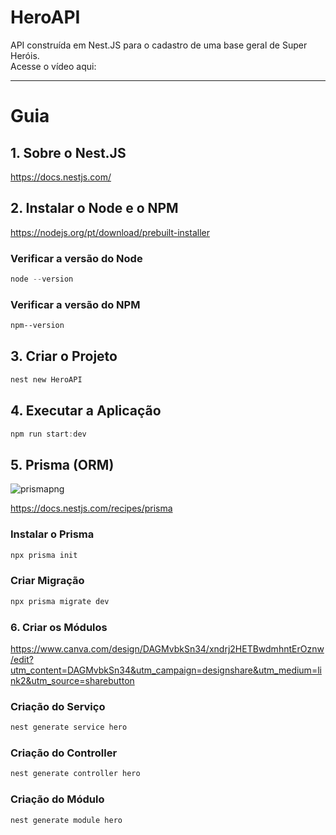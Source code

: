 # HeroAPI
API construída em Nest.JS para o cadastro de uma base geral de Super Heróis. 
</br>Acesse o vídeo aqui: 


---
# Guia

## 1. Sobre o Nest.JS
https://docs.nestjs.com/

## 2. Instalar o Node e o NPM
https://nodejs.org/pt/download/prebuilt-installer

### Verificar a versão do Node
``` powershell
node --version
```

### Verificar a versão do NPM
``` powershell
npm--version
```

## 3. Criar o Projeto 
``` powershell
nest new HeroAPI
```


## 4. Executar a Aplicação
``` powershell
npm run start:dev
```

## 5. Prisma (ORM)
![prismapng](https://github.com/user-attachments/assets/f4834259-755e-411a-979b-57c8230a96e0)

https://docs.nestjs.com/recipes/prisma

### Instalar o Prisma
``` powershell
npx prisma init
```
### Criar Migração
``` powershell
npx prisma migrate dev
```

### 6. Criar os Módulos
https://www.canva.com/design/DAGMvbkSn34/xndrj2HETBwdmhntErOznw/edit?utm_content=DAGMvbkSn34&utm_campaign=designshare&utm_medium=link2&utm_source=sharebutton

### Criação do Serviço
``` powershell
nest generate service hero
```
### Criação do Controller
``` powershell
nest generate controller hero
```

### Criação do Módulo
``` powershell
nest generate module hero
```











